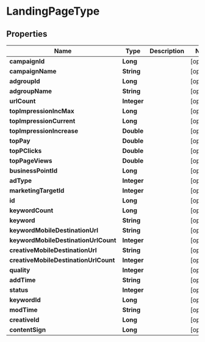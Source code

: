 

# LandingPageType


## Properties

Name | Type | Description | Notes
------------ | ------------- | ------------- | -------------
**campaignId** | **Long** |  |  [optional]
**campaignName** | **String** |  |  [optional]
**adgroupId** | **Long** |  |  [optional]
**adgroupName** | **String** |  |  [optional]
**urlCount** | **Integer** |  |  [optional]
**topImpressionIncMax** | **Long** |  |  [optional]
**topImpressionCurrent** | **Long** |  |  [optional]
**topImpressionIncrease** | **Double** |  |  [optional]
**topPay** | **Double** |  |  [optional]
**topPClicks** | **Double** |  |  [optional]
**topPageViews** | **Double** |  |  [optional]
**businessPointId** | **Long** |  |  [optional]
**adType** | **Integer** |  |  [optional]
**marketingTargetId** | **Integer** |  |  [optional]
**id** | **Long** |  |  [optional]
**keywordCount** | **Long** |  |  [optional]
**keyword** | **String** |  |  [optional]
**keywordMobileDestinationUrl** | **String** |  |  [optional]
**keywordMobileDestinationUrlCount** | **Integer** |  |  [optional]
**creativeMobileDestinationUrl** | **String** |  |  [optional]
**creativeMobileDestinationUrlCount** | **Integer** |  |  [optional]
**quality** | **Integer** |  |  [optional]
**addTime** | **String** |  |  [optional]
**status** | **Integer** |  |  [optional]
**keywordId** | **Long** |  |  [optional]
**modTime** | **String** |  |  [optional]
**creativeId** | **Long** |  |  [optional]
**contentSign** | **Long** |  |  [optional]



